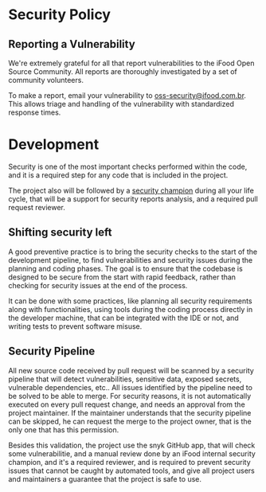 # Security Policy

## Reporting a Vulnerability

We're extremely grateful for all that report vulnerabilities to the iFood Open Source Community. All reports are thoroughly investigated by a set of community volunteers.

To make a report, email your vulnerability to oss-security@ifood.com.br. This allows triage and handling of the vulnerability with standardized response times.

# Development

Security is one of the most important checks performed within the code, and it is a required step for any code that is included in the project. 

The project also will be followed by a [security champion](https://owasp.org/www-pdf-archive/OWASP_Bucharest_2017_Antukh.pdf) during all your life cycle, that will be a support for security reports analysis, and a required pull request reviewer.

## Shifting security left

A good preventive practice is to bring the security checks to the start of the development pipeline, to find vulnerabilities and security issues during the planning and coding phases. The goal is to ensure that the codebase is designed to be secure from the start with rapid feedback, rather than checking for security issues at the end of the process.

It can be done with some practices, like planning all security requirements along with functionalities, using tools during the coding process directly in the developer machine, that can be integrated with the IDE or not, and writing tests to prevent software misuse.

## Security Pipeline

All new source code received by pull request will be scanned by a security pipeline that will detect vulnerabilities, sensitive data, exposed secrets, vulnerable dependencies, etc.. All issues identified by the pipeline need to be solved to be able to merge. For security reasons, it is not automatically executed on every pull request change, and needs an approval from the project maintainer. If the maintainer understands that the security pipeline can be skipped, he can request the merge to the project owner, that is the only one that has this permission.

Besides this validation, the project use the snyk GitHub app, that will check some vulnerabilitie, and a manual review done by an iFood internal security champion, and it's a required reviewer, and is required to prevent security issues that cannot be caught by automated tools, and give all project users and maintainers a guarantee that the project is safe to use.